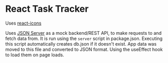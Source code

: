 # React Task Tracker

Uses [react-icons](https://react-icons.github.io/react-icons/icons?name=fa)

Uses [JSON Server](https://www.npmjs.com/package/json-server) as a mock backend/REST API, to make requests to and fetch data from. It is run using the `server` script in package.json. Executing this script automatically creates db.json if it doesn't exist. App data was moved to this file and converted to JSON format. Using the useEffect hook to load them on page loads.
